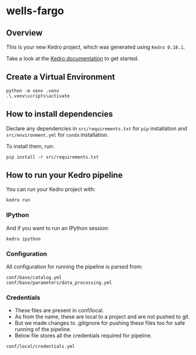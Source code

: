 # wells-fargo

## Overview

This is your new Kedro project, which was generated using `Kedro 0.18.1`.

Take a look at the [Kedro documentation](https://kedro.readthedocs.io) to get started.

## Create a Virtual Environment
```
python -m venv .venv
.\.venv\scripts\activate
```
## How to install dependencies

Declare any dependencies in `src/requirements.txt` for `pip` installation and `src/environment.yml` for `conda` installation.

To install them, run:

```
pip install -r src/requirements.txt
```

## How to run your Kedro pipeline

You can run your Kedro project with:

```
kedro run
```

### IPython
And if you want to run an IPython session:

```
kedro ipython
```

### Configuration
All configuration for running the pipeline is parsed from:
```
conf/base/catalog.yml
conf/base/parameters/data_processing.yml
```

### Credentials
* These files are present in conf/local.
* As from the name, these are local to a project and are not pushed to git.
* But we made changes to .gitignore for pushing these files too for safe running of the pipeline.
* Below file stores all the credentials required for pipeline.
```
conf/local/credentials.yml
```

